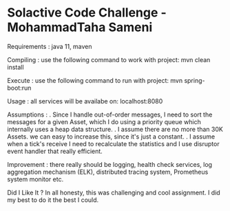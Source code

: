 # Solactive Code Challenge - MohammadTaha Sameni

Requirements : 
java 11,
maven

Compiling :
use the following command to work with project:
 mvn clean install

Execute :
use the following command to run with project:
 mvn spring-boot:run

Usage : 
all services will be availabe on:
 localhost:8080


Assumptions :
. Since I handle out-of-order messages, I need to sort the messages for a given Asset, which I do using a priority queue which internally uses a heap data structure.
. I assume there are no more than 30K Assets. we can easy to increase this, since it's just a constant.
. I assume when a tick's receive I need to recalculate the statistics and I use disruptor event handler that really efficient.

Improvement : 
there really should be logging, health check services, log aggregation mechanism (ELK), distributed tracing system, Prometheus system monitor etc.

Did I Like It ?
In all honesty, this was challenging and cool assignment. I did my best to do it the best I could.


